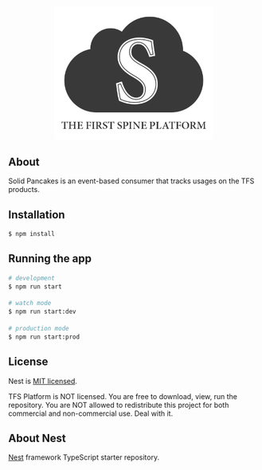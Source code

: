 <p align="center">
  <a href="http://nestjs.com/" target="blank"><img src="platform.png" width="320" alt="Platform Logo" /></a>
</p>

## About

Solid Pancakes is an event-based consumer that tracks usages on the TFS products.

## Installation

```bash
$ npm install
```

## Running the app

```bash
# development
$ npm run start

# watch mode
$ npm run start:dev

# production mode
$ npm run start:prod
```
## License

Nest is [MIT licensed](LICENSE).

TFS Platform is NOT licensed. You are free to download, view, run the repository. You are NOT allowed to redistribute this project for both commercial and non-commercial use. Deal with it.


## About Nest

[Nest](https://github.com/nestjs/nest) framework TypeScript starter repository.
